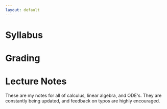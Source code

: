 ```yaml
---
layout: default
---
```


# Syllabus

# Grading

# Lecture Notes

These are my notes for all of calculus, linear algebra, and ODE's. They are constantly being updated, and feedback on typos are highly encouraged.